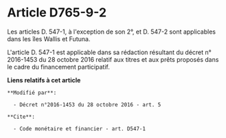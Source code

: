 # Article D765-9-2

Les articles D. 547-1, à l'exception de son 2°, et D. 547-2 sont applicables dans les îles Wallis et Futuna.

L'article  D. 547-1 est applicable dans sa rédaction résultant du décret n°  2016-1453 du 28 octobre 2016 relatif aux titres
et aux prêts proposés  dans le cadre du financement participatif.

**Liens relatifs à cet article**

	**Modifié par**:

	  - Décret n°2016-1453 du 28 octobre 2016 - art. 5

	**Cite**:

	  - Code monétaire et financier - art. D547-1

